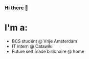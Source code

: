 ### Hi there 👋

# I'm a:
- BCS student @ Vrije Amsterdam
- IT intern @ Catawiki
- Future self made billionaire @ home
